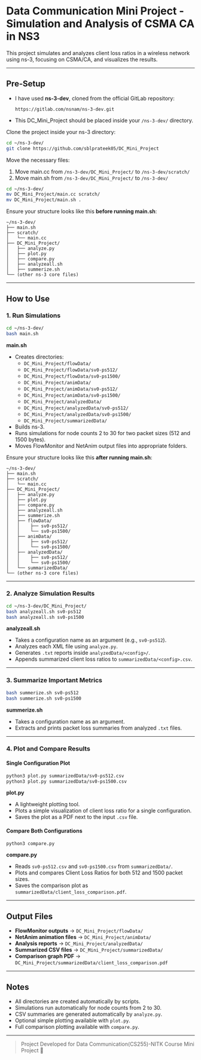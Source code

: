 # Data Communication Mini Project - Simulation and Analysis of CSMA CA in NS3

This project simulates and analyzes client loss ratios in a wireless network using ns-3, focusing on CSMA/CA, and visualizes the results.

---

## Pre-Setup

- I have used **ns-3-dev**, cloned from the official GitLab repository:
  ```
  https://gitlab.com/nsnam/ns-3-dev.git
  ```

- This DC_Mini_Project should be placed inside your `/ns-3-dev/` directory.

Clone the project inside your ns-3 directory:

```bash
cd ~/ns-3-dev/
git clone https://github.com/sblprateek05/DC_Mini_Project
```

Move the necessary files:
1) Move main.cc from `/ns-3-dev/DC_Mini_Project/` to `/ns-3-dev/scratch/`
2) Move main.sh from `/ns-3-dev/DC_Mini_Project/` to `/ns-3-dev/`

```bash
cd ~/ns-3-dev/
mv DC_Mini_Project/main.cc scratch/
mv DC_Mini_Project/main.sh .
```

Ensure your structure looks like this **before running main.sh**:

```
~/ns-3-dev/
├── main.sh
├── scratch/
│   └── main.cc
├── DC_Mini_Project/
│   ├── analyze.py
│   ├── plot.py
│   ├── compare.py
│   ├── analyzeall.sh
│   ├── summerize.sh
└── (other ns-3 core files)
```

---

## How to Use

### 1. Run Simulations

```bash
cd ~/ns-3-dev/
bash main.sh
```

**main.sh**
- Creates directories:
  - `DC_Mini_Project/flowData/`
  - `DC_Mini_Project/flowData/sv0-ps512/`
  - `DC_Mini_Project/flowData/sv0-ps1500/`
  - `DC_Mini_Project/animData/`
  - `DC_Mini_Project/animData/sv0-ps512/`
  - `DC_Mini_Project/animData/sv0-ps1500/`
  - `DC_Mini_Project/analyzedData/`
  - `DC_Mini_Project/analyzedData/sv0-ps512/`
  - `DC_Mini_Project/analyzedData/sv0-ps1500/`
  - `DC_Mini_Project/summarizedData/`
- Builds ns-3.
- Runs simulations for node counts 2 to 30 for two packet sizes (512 and 1500 bytes).
- Moves FlowMonitor and NetAnim output files into appropriate folders.

Ensure your structure looks like this **after running main.sh**:

```
~/ns-3-dev/
├── main.sh
├── scratch/
│   └── main.cc
├── DC_Mini_Project/
│   ├── analyze.py
│   ├── plot.py
│   ├── compare.py
│   ├── analyzeall.sh
│   ├── summerize.sh
│   ├── flowData/
│   │    ├── sv0-ps512/
│   │    └── sv0-ps1500/
│   ├── animData/
│   │    ├── sv0-ps512/
│   │    └── sv0-ps1500/
│   ├── analyzedData/
│   │    ├── sv0-ps512/
│   │    └── sv0-ps1500/
│   └── summarizedData/
└── (other ns-3 core files)
```

---

### 2. Analyze Simulation Results

```bash
cd ~/ns-3-dev/DC_Mini_Project/
bash analyzeall.sh sv0-ps512
bash analyzeall.sh sv0-ps1500
```

**analyzeall.sh**
- Takes a configuration name as an argument (e.g., `sv0-ps512`).
- Analyzes each XML file using `analyze.py`.
- Generates `.txt` reports inside `analyzedData/<config>/`.
- Appends summarized client loss ratios to `summarizedData/<config>.csv`.

---

### 3. Summarize Important Metrics

```bash
bash summerize.sh sv0-ps512
bash summerize.sh sv0-ps1500
```

**summerize.sh**
- Takes a configuration name as an argument.
- Extracts and prints packet loss summaries from analyzed `.txt` files.

---

### 4. Plot and Compare Results

#### Single Configuration Plot
```bash
python3 plot.py summarizedData/sv0-ps512.csv
python3 plot.py summarizedData/sv0-ps1500.csv
```

**plot.py**
- A lightweight plotting tool.
- Plots a simple visualization of client loss ratio for a single configuration.
- Saves the plot as a PDF next to the input `.csv` file.

#### Compare Both Configurations
```bash
python3 compare.py
```

**compare.py**
- Reads `sv0-ps512.csv` and `sv0-ps1500.csv` from `summarizedData/`.
- Plots and compares Client Loss Ratios for both 512 and 1500 packet sizes.
- Saves the comparison plot as `summarizedData/client_loss_comparison.pdf`.

---

## Output Files

- **FlowMonitor outputs** → `DC_Mini_Project/flowData/`
- **NetAnim animation files** → `DC_Mini_Project/animData/`
- **Analysis reports** → `DC_Mini_Project/analyzedData/`
- **Summarized CSV files** → `DC_Mini_Project/summarizedData/`
- **Comparison graph PDF** → `DC_Mini_Project/summarizedData/client_loss_comparison.pdf`

---

## Notes

- All directories are created automatically by scripts.
- Simulations run automatically for node counts from 2 to 30.
- CSV summaries are generated automatically by `analyze.py`.
- Optional simple plotting available with `plot.py`.
- Full comparison plotting available with `compare.py`.

---

> Project Developed for Data Communication(CS255)-NITK Course Mini Project  🚀
